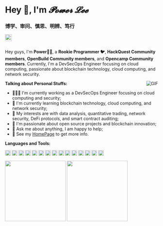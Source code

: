 # Hey 👋, I'm _𝓟𝓸𝔀𝓮𝓻 𝓛𝓮𝓮_

### 博学、审问、慎思、明辨、笃行

<a href="https://www.x.com/_PowerLee_">
  <img align="left" alt="PowerLee's X" width="22px" src="https://cdn.jsdelivr.net/npm/simple-icons@v3/icons/twitter.svg" />
</a>
<!-- <a href="mailto:sunk1ng@foxmail.com">
  <img align="left" alt="PowerLee's Email" width="22px" src="https://cdn.jsdelivr.net/npm/simple-icons@v3/icons/gmail.svg" />
</a> -->

<br />
<br />

Hey guys, I'm **Power🤷‍♂️**, a **Rookie Programmer 🐦**, **HackQuest Community members**, **OpenBuild Community members**, and **Opencamp Community members**. Currently, I'm a DevSecOps Engineer focusing on cloud computing, passionate about blockchain technology, cloud computing, and network security.

  <img align="right" alt="GIF" src="https://media.giphy.com/media/v1.Y2lkPWVjZjA1ZTQ3cHNmaGh5NW9yNWRrNnZqa2J1YTdoaDNjc21yNmxxMW9ldmhnNzY0eCZlcD12MV9naWZzX3NlYXJjaCZjdD1n/vrxxqQbyRxYi6scCjT/giphy.gif" />

**Talking about Personal Stuffs:**

- 👨🏽‍💻 I'm currently working as a DevSecOps Engineer focusing on cloud computing and security;
- 🌱 I'm currently learning blockchain technology, cloud computing, and network security;
- 🤔 My interests are with data analysis, quantitative trading, network security, DeFi protocols, and smart contract auditing;
- 💼 I'm passionate about open source projects and blockchain innovation;
- 💬 Ask me about anything, I am happy to help;
- 📝 See my [HomePage](https://newpower.pro) to get more info.

**Languages and Tools:**  

<code><img height="18" src="https://skillicons.dev/icons?i=c"></code>
<code><img height="18" src="https://skillicons.dev/icons?i=cpp"></code>
<code><img height="18" src="https://skillicons.dev/icons?i=rust"></code>
<code><img height="18" src="https://skillicons.dev/icons?i=python"></code>
<code><img height="18" src="https://skillicons.dev/icons?i=solidity"></code>
<code><img height="18" src="https://skillicons.dev/icons?i=bash"></code>
<code><img height="18" src="https://skillicons.dev/icons?i=windows"></code>
<code><img height="18" src="https://skillicons.dev/icons?i=linux"></code>
<code><img height="18" src="https://skillicons.dev/icons?i=kali"></code>
<code><img height="18" src="https://skillicons.dev/icons?i=docker"></code>
<code><img height="18" src="https://skillicons.dev/icons?i=kubernetes"></code>
<code><img height="18" src="https://skillicons.dev/icons?i=django"></code>
<code><img height="18" src="https://skillicons.dev/icons?i=fastapi"></code>
<code><img height="18" src="https://skillicons.dev/icons?i=react"></code>
<code><img height="18" src="https://skillicons.dev/icons?i=仓颉"></code>

<p align="">
  <img src="https://github-readme-stats.vercel.app/api/top-langs/?username=0xiPower&hide=handlebars&langs_count=8&layout=compact&exclude_repo=blog,vuepress-theme-vdoing,hexo,hexo-theme-next,images,jack&bg_color=30,e96443,904e95&title_color=fff&text_color=fff" height="200px"></img>
  <img src="https://github-readme-stats.vercel.app/api?username=0xiPower&show_icons=true&&theme=radical&layout=compact" height="200px"></img>
</p>
